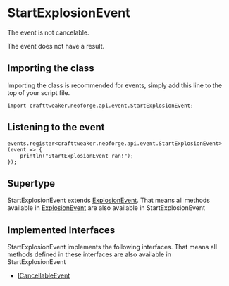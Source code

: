 # StartExplosionEvent

The event is not cancelable.

The event does not have a result.

## Importing the class

Importing the class is recommended for events, simply add this line to the top of your script file.
```zenscript
import crafttweaker.neoforge.api.event.StartExplosionEvent;
```


## Listening to the event

```zenscript
events.register<crafttweaker.neoforge.api.event.StartExplosionEvent>(event => {
    println("StartExplosionEvent ran!");
});
```


## Supertype

StartExplosionEvent extends [ExplosionEvent](/neoforge/api/event/ExplosionEvent). That means all methods available in [ExplosionEvent](/neoforge/api/event/ExplosionEvent) are also available in StartExplosionEvent

## Implemented Interfaces
StartExplosionEvent implements the following interfaces. That means all methods defined in these interfaces are also available in StartExplosionEvent

- [ICancellableEvent](/neoforge/api/event/ICancellableEvent)

